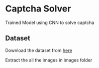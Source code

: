 # Captcha Solver
Trained  Model using CNN to solve captcha

## Dataset
Download the dataset from [here](https://drive.google.com/file/d/1b_sZ8Cd6_sSH_vj8JbtVDma9d3WB3dVA/view?usp=sharing)

Extract the all the images in images folder
